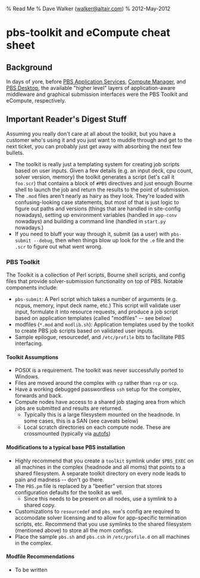 % Read Me
% Dave Walker (walker@altair.com)
% 2012-May-2012

# pbs-toolkit and eCompute cheat sheet

## Background

In days of yore, before [PBS Application Services](http://apu.calif.altair.com/twiki/bin/view/GridWorks/AIF), [Compute Manager](http://apu.calif.altair.com/twiki/bin/view/GridWorks/HWETWikiHome), and [PBS Desktop](http://apu.calif.altair.com/twiki/bin/view/GridWorks/PBSDRemoteServers), the available "higher level" layers of application-aware middleware and graphical submission interfaces were the PBS Toolkit and eCompute, respectively.

## Important Reader's Digest Stuff

Assuming you really don't care at all about the toolkit, but you have a customer who's using it and you just want to muddle through and get to the next ticket, you can probably just get away with absorbing the next few bullets.

* The toolkit is really just a templating system for creating job scripts based on user inputs. Given a few details (e.g. an input deck, cpu count, solver version, memory) the toolkit generates a script (let's call it `foo.scr`) that contains a block of `#PBS` directives and just enough Bourne shell to launch the job and return the results to the point of submission.
* The `.mod` files aren't nearly as hairy as they look. They're loaded with confusing-looking case statements, but most of that is just logic to figure out paths and versions (things that are handled in site-config nowadays), setting up environment variables (handled in `app-conv` nowadays) and building a command line (handled in `start.py` nowadays.)
* If you need to bluff your way through it, submit (as a user) with `pbs-submit --debug`, then when things blow up look for the `.e` file and the `.scr` to figure out what went wrong. 

### PBS Toolkit

The Toolkit is a collection of Perl scripts, Bourne shell scripts, and config files that provide solver-submission functionality on top of PBS. Notable components include:

* `pbs-submit`: A Perl script which takes a number of arguments (e.g. ncpus, memory, input deck name, etc.) This script will validate user input, formulate it into resource requests, and produce a job script based on application templates (called "modfiles" -- see below)
* modfiles (`*.mod` and `modlib.sh`): Application templates used by the toolkit to create PBS job scripts based on validated user inputs.
* Sample epilogue, resourcedef, and `/etc/profile` bits to facilitate PBS interfacing.

#### Toolkit Assumptions

* POSIX is a requirement.  The toolkit was never successfully ported to Windows.
* Files are moved around the complex with `cp` rather than `rcp` or `scp`.
* Have a working debugged passwordless `ssh` setup for the complex, forwards and back. 
* Compute nodes have access to a shared job staging area from which jobs are submitted and results are returned.
	* Typically this is a large filesystem mounted on the headnode. In some cases, this is a SAN (see caveats below)
	* Local scratch directories on each compute node.  These are crossmounted (typically via [autofs](http://www.autofs.org/autofs-base.html#nfs))

#### Modifications to a typical base PBS installation

* Highly recommend that you create a `toolkit` symlink under `$PBS_EXEC` on all machines in the complex (headnode and all moms) that points to a shared filesystem. A separate toolkit directory on every node leads to pain and madness -- don't go there.
* The `PBS.pm` file is replaced by a "beefier" version that stores configuration defaults for the toolkit as well.
	* Since this needs to be present on all nodes, use a symlink to a shared copy.
* Customizations to `resourcedef` and `pbs_mom`'s config are required to accomodate solver licensing and to allow for app-specific termination scripts, etc.  Recommend that you use symlinks to the shared filesystem (mentioned above) to store all the mom configs.
* Place the sample `pbs.sh` and `pbs.csh` in `/etc/profile.d` on all machines in the complex.

#### Modfile Recommendations

* To be written


	
